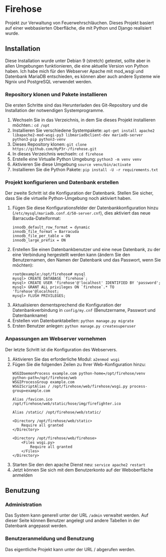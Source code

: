 # Firehose
Projekt zur Verwaltung von Feuerwehrschläuchen. Dieses Projekt basiert auf einer webbasierten Oberfläche, die mit Python und Django realisiert wurde.

## Installation
Diese Installation wurde unter Debian 9 (stretch) getestet, sollte aber in allen Umgebungen funktionieren, die eine aktuelle Version von Python haben. Ich habe mich für den Webserver Apache mit mod_wsgi und Datenbank MariaDB entschieden, es können aber auch andere Systeme wie Ngnix und PostgreSQL verwendet werden.

### Repository klonen und Pakete installieren
Die ersten Schritte sind das Herunterladen des Git-Repository und die Installation der notwendigen Systemprogramme.

1. Wechseln Sie in das Verzeichnis, in dem Sie dieses Projekt installieren möchten.: `cd /opt`
2. Installieren Sie verschiedene Systempakete: `apt-get install apache2 libapache2-mod-wsgi-py3 libmariadbclient-dev mariadb-server python3-pip python3-venv`
3. Dieses Repository klonen: `git clone https://github.com/HyP3r-/firehose.git`
4. In dieses Verzeichnis wechseln: `cd firehose`
5. Erstelle eine Virtualle Python Umgebung: `python3 -m venv venv`
6. Aktivieren Sie diese Umgebung `source venv/bin/activate`
7. Installieren Sie die Python Pakete: `pip install -U -r requirements.txt`

### Projekt konfigurieren und Datenbank erstellen
Der zweite Schritt ist die Konfiguration der Datenbank. Stellen Sie sicher, dass Sie die virtuelle Python-Umgebung noch aktiviert haben.

1. Fügen Sie diese Konfigurationsfelder der Datenbankkonfiguration hinzu (`/etc/mysql/mariadb.conf.d/50-server.cnf`), dies aktiviert das neue Barracuda-Dateiformat:
    ```
    innodb_default_row_format = dynamic
    innodb_file_format = Barracuda
    innodb_file_per_table = ON
    innodb_large_prefix = ON
    ```
2. Erstellen Sie einen Datenbankbenutzer und eine neue Datenbank, zu der eine Verbindung hergestellt werden kann (ändern Sie den Benutzernamen, den Namen der Datenbank und das Passwort, wenn Sie möchten):
    ```
    root@example:/opt/firehose# mysql
    mysql> CREATE DATABASE `firehose`;
    mysql> CREATE USER 'firehose'@'localhost' IDENTIFIED BY 'password';
    mysql> GRANT ALL privileges ON `firehose`.* TO 'firehose'@localhost;
    mysql> FLUSH PRIVILEGES;
    ```
3. Aktualisieren dementsprechend die Konfiguration der Datenbankverbindung in `config/my.cnf` (Benutzername, Passwort und Datenbankname)
4. Erstellen von Datenbanktabellen: `python manage.py migrate`
5. Ersten Benutzer anlegen: `python manage.py createsuperuser`

### Anpassungen am Webserver vornehmen
Der letzte Schritt ist die Konfiguration des Webservers. 

1. Aktivieren Sie das erforderliche Modul: `a2enmod wsgi` 
2. Fügen Sie die folgenden Zeilen zu Ihrer Web-Konfiguration hinzu:
    ```
    WSGIDaemonProcess example.com python-home=/opt/firehose/venv python-path=/opt/firehose/web
    WSGIProcessGroup example.com
    WSGIScriptAlias / /opt/firehose/web/firehose/wsgi.py process-group=example.com
    
    Alias /favicon.ico /opt/firehose/web/static/hose/img/firefighter.ico
    
    Alias /static/ /opt/firehose/web/static/
    
    <Directory /opt/firehose/web/static>
        Require all granted
    </Directory>
    
    <Directory /opt/firehose/web/firehose>
        <Files wsgi.py>
            Require all granted
        </Files>
    </Directory>
    ```
3. Starten Sie den den apache Dienst neu: `service apache2 restart`
4. Jetzt können Sie sich mit dem Benutzerkonto auf der Weboberfläche anmelden

## Benutzung

### Administration
Das System kann generell unter der URL `/admin` verwaltet werden. Auf dieser Seite können Benutzer angelegt und andere Tabellen in der Datenbank angepasst werden.

### Benutzeranmeldung und Benutzung
Das eigentliche Projekt kann unter der URL / abgerufen werden. 
